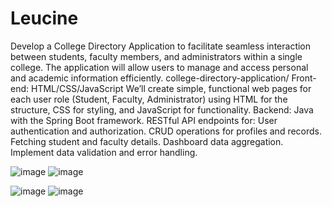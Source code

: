 # Leucine
Develop a College Directory Application to facilitate seamless interaction between students, faculty members, and administrators within a single college. The application will allow users to manage and access personal and academic information efficiently.
college-directory-application/
 Front-end: HTML/CSS/JavaScript
    We’ll create simple, functional web pages for each user role (Student, Faculty, Administrator) using HTML for the structure, CSS for styling, and JavaScript for functionality.
Backend:
 Java with the Spring Boot framework.
RESTful API endpoints for:
User authentication and authorization.
CRUD operations for profiles and records.
Fetching student and faculty details.
Dashboard data aggregation.
Implement data validation and error handling.

![image](https://github.com/user-attachments/assets/ecf8b344-a6f3-4e52-8f14-1dec85ac9530)
![image](https://github.com/user-attachments/assets/8efa1124-642e-415b-b29f-6d5b794aabfc)

![image](https://github.com/user-attachments/assets/7d1e432a-665b-41f5-9f7d-58b61a36c5c8)
![image](https://github.com/user-attachments/assets/83316ebe-50e6-47b6-a7ef-13168813f948)

